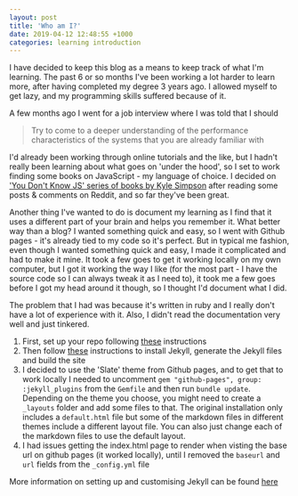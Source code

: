 ```yaml
---
layout: post
title: 'Who am I?'
date: 2019-04-12 12:48:55 +1000
categories: learning introduction
---
```


I have decided to keep this blog as a means to keep track of what I'm learning. The past 6 or so months I've been working a lot harder to learn more, after having completed my degree 3 years ago. I allowed myself to get lazy, and my programming skills suffered because of it.

A few months ago I went for a job interview where I was told that I should

> Try to come to a deeper understanding of the performance characteristics of the systems that you are already familiar with

I'd already been working through online tutorials and the like, but I hadn't really been learning about what goes on 'under the hood', so I set to work finding some books on JavaScript - my language of choice. I decided on ['You Don't Know JS' series of books by Kyle Simpson][ydkjs] after reading some posts & comments on Reddit, and so far they've been great.

Another thing I've wanted to do is document my learning as I find that it uses a different part of your brain and helps you remember it. What better way than a blog? I wanted something quick and easy, so I went with Github pages - it's already tied to my code so it's perfect. But in typical me fashion, even though I wanted something quick and easy, I made it complicated and had to make it mine. It took a few goes to get it working locally on my own computer, but I got it working the way I like (for the most part - I have the source code so I can always tweak it as I need to), it took me a few goes before I got my head around it though, so I thought I'd document what I did.

The problem that I had was because it's written in ruby and I really don't have a lot of experience with it. Also, I didn't read the documentation very well and just tinkered.

1. First, set up your repo following [these][github-pages] instructions
2. Then follow [these][github-jekyll-local] instructions to install Jekyll, generate the Jekyll files and build the site
3. I decided to use the 'Slate' theme from Github pages, and to get that to work locally I needed to uncomment `gem "github-pages", group: :jekyll_plugins` from the `Gemfile` and then run `bundle update`. Depending on the theme you choose, you might need to create a `_layouts` folder and add some files to that. The original installation only includes a `default.html` file but some of the markdown files in different themes include a different layout file. You can also just change each of the markdown files to use the default layout.
4. I had issues getting the index.html page to render when visting the base url on github pages (it worked locally), until I removed the `baseurl` and `url` fields from the `_config.yml` file

More information on setting up and customising Jekyll can be found [here][github-pages-jekyll]

[ydkjs]: https://github.com/getify/You-Dont-Know-JS
[github-pages]: https://pages.github.com/
[github-pages-jekyll]: https://help.github.com/en/articles/using-jekyll-as-a-static-site-generator-with-github-pages
[github-jekyll-local]: https://help.github.com/en/articles/setting-up-your-github-pages-site-locally-with-jekyll#step-2-install-jekyll-using-bundler
